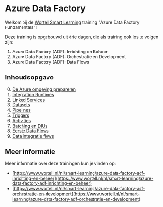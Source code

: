 # Azure Data Factory

Welkom bij de [Wortell Smart Learning](https://www.wortell.nl/nl/smart-learning) training "Azure Data Factory Fundamentals"!

Deze training is opgebouwd uit drie dagen, die als training ook los te volgen zijn:

1. Azure Data Factory (ADF): Inrichting en Beheer
2. Azure Data Factory (ADF): Orchestratie en Development
3. Azure Data Factory (ADF): Data Flows

## Inhoudsopgave

0. [De Azure omgeving prepareren](0Prep/LabVoorbereiding0.md)
1. [Integration Runtimes](Lab1/LabInstructions1.md)
2. [Linked Services](Lab2/LabInstructions2.md)
3. [Datasets](Lab3/LabInstructions3.md)
4. [Pipelines](Lab4/LabInstructions4.md)
5. [Triggers](Lab5/LabInstructions6.md)
6. [Activities](Lab6/LabInstructions6.md)
7. [Batching en DIUs](Lab7/LabInstructions7.md)
8. [Eerste Data Flows](Lab8/LabInstructions8.md)
9. [Data integratie flows](Lab9/LabInstructions9.md)

## Meer informatie

Meer informatie over deze trainingen kun je vinden op:

* [https://www.wortell.nl/nl/smart-learning/azure-data-factory-adf-inrichting-en-beheer](https://www.wortell.nl/nl/smart-learning/azure-data-factory-adf-inrichting-en-beheer)
* [https://www.wortell.nl/nl/smart-learning/azure-data-factory-adf-orchestratie-en-development](https://www.wortell.nl/nl/smart-learning/azure-data-factory-adf-orchestratie-en-development)
